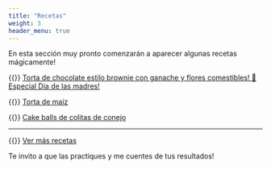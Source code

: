```yaml
---
title: "Recetas"
weight: 3
header_menu: true
---
```


En esta sección muy pronto comenzarán a aparecer algunas recetas mágicamente!

{{<icon class="fa fa-hand-o-right">}}&nbsp;[Torta de chocolate estilo brownie con ganache y flores comestibles!  🌸 Especial Dia de las madres!](recipes/torta_choco_brownie_ganache)

{{<icon class="fa fa-hand-o-right">}}&nbsp;[Torta de maiz](recipes/torta_maiz)

{{<icon class="fa fa-hand-o-right">}}&nbsp;[Cake balls de colitas de conejo](recipes/cake_balls_conejo)

__________________________________________
{{<icon class="fa fa-hand-o-right">}}&nbsp;[Ver más recetas](categories)

Te invito a que las practiques y me cuentes de tus resultados!






